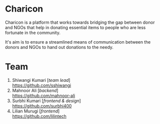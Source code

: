 # Charicon
Charicon is a platform that works towards bridging the gap between donor and NGOs that help in donating essential items to people who are less fortunate in the community.

It's aim is to ensure a streamlined means of communication between the donors and NGOs to hand out donations to the needy.

# Team 
1. Shiwangi Kumari [*team lead*] <br>
   https://github.com/sshiwangi
2. Mahnoor Ali [*backend*] <br>
   https://github.com/mahnoor-ali
3. Surbhi Kumari [*frontend & design*] <br>
   https://github.com/surbhi400
4. Lilian Murugi [*frontend*] <br>
   https://github.com/lilintech
